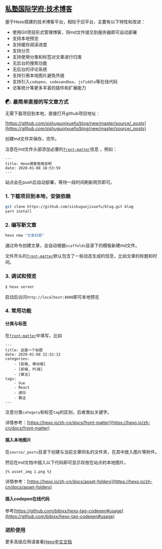## [私塾国际学府·技术博客](http://sishuguojixuefu.github.io/)

基于Hexo搭建的技术博客平台，相较于旧平台，主要有以下特性和改进：

- 使用Git项目形式管理博客，将md文件提交到服务器即可自动部署
- 支持本地预览
- 支持缓存阅读进度
- 支持分页
- 支持使用分类和标签对文章进行归类
- 无后台的搜索功能
- 无后台的评论系统
- 支持引用本地图片避免外链
- 支持引入`codepen`、`codesandbox`、`jsfiddle`等在线代码
- 访客统计等更多丰富的插件和扩展能力

### ☯. 最简单直接的写文章方式

无需下载项目到本地，直接打开github项目地址：

[https://github.com/sishuguojixuefu/blog/new/master/source/_posts](https://github.com/sishuguojixuefu/blog/new/master/source/_posts)

创建md文件并保存，完毕。

注意在md文件头部添加必要的[`front-matter`](https://hexo.io/zh-cn/docs/front-matter)信息
，例如：
```
---
title: Hexo博客使用说明
date: 2020-01-08 18:53:59
---
```

站点会在push后自动部署，等待一段时间刷新网页即可。

### 1. 下载项目到本地，安装依赖

```bash
git clone https://github.com/sishuguojixuefu/blog.git blog
yarn install
```

### 2. 编写新文章

``` bash
hexo new "文章标题"
```

通过命令创建文章，会自动根据`scaffolds`目录下的模板新建md文件。

文件开头的[`front-matter`](https://hexo.io/zh-cn/docs/front-matter)默认包含了一些动态生成的信息，比如文章的标题和时间。

### 3. 调试和预览

``` bash
$ hexo server
```

启动后访问`http://localhost:4000`即可本地预览

### 4. 常用功能

#### 分类与标签

在[`front-matter`](https://hexo.io/zh-cn/docs/front-matter)中填写，比如
```
---
title: 这是一个标题
date: 2020-01-08 22:52:13
categories:
    - [前端, 移动端]
    - [前端, PC端]
    - [算法]
tags:
    - Vue
    - React
    - 递归
    - 算法
---
```
注意分类`category`和标签`tag`的区别，后者类似关键字。

详情参考：[https://hexo.io/zh-cn/docs/front-matter](https://hexo.io/zh-cn/docs/front-matter)

#### 插入本地图片

在`source/_posts`目录下创建与当前文章同名的文件夹，在其中放入图片等附件。

然后在md文档中插入以下代码即可显示存放在站点的本地图片。

```
{% asset_img 1.png %}
```

详情参考：[https://hexo.io/zh-cn/docs/asset-folders](https://hexo.io/zh-cn/docs/asset-folders)


#### 插入codepen在线代码

参考[https://github.com/bibixx/hexo-tag-codepen#usage](https://github.com/bibixx/hexo-tag-codepen#usage)

### 进阶使用

更多高级应用请查看[Hexo中文文档](https://hexo.io/zh-cn/docs/writing)